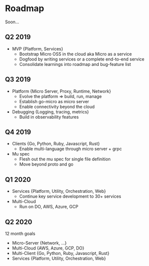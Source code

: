 # Roadmap

Soon...

## Q2 2019

- MVP {Platform, Services}
  * Bootstrap Micro OSS in the cloud aka Micro as a service
  * Dogfood by writing services or a complete end-to-end service
  * Consolidate learnings into roadmap and bug-feature list

## Q3 2019

- Platform {Micro Server, Proxy, Runtime, Network}
  * Evolve the platform => build, run, manage
  * Establish go-micro as micro server
  * Enable connectivity beyond the cloud
- Debugging {Logging, tracing, metrics}
  * Build in observability features

## Q4 2019

- Clients {Go, Python, Ruby, Javascript, Rust}
  * Enable multi-language through micro server + grpc
- Mu spec
  * Flesh out the mu spec for single file definition
  * Move beyond proto and go

## Q1 2020

- Services {Platform, Utility, Orchestration, Web}
  * Continue key service development to 30+ services
- Multi-Cloud
  * Run on DO, AWS, Azure, GCP

## Q2 2020

12 month goals

- Micro-Server {Network, ...}
- Multi-Cloud {AWS, Azure, GCP, DO}
- Multi-Client {Go, Python, Ruby, Javascript, Rust}
- Services {Platform, Utility, Orchestration, Web}
